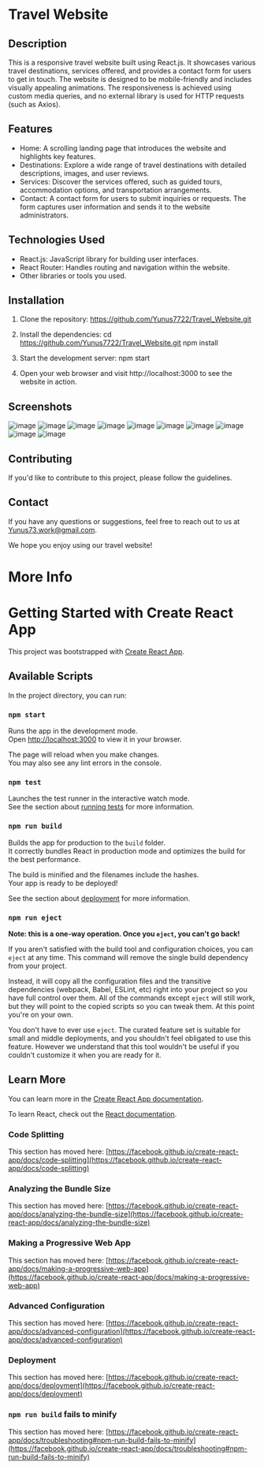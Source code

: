 # Travel Website

## Description
This is a responsive travel website built using React.js. It showcases various travel destinations, services offered, and provides a contact form for users to get in touch. The website is designed to be mobile-friendly and includes visually appealing animations. The responsiveness is achieved using custom media queries, and no external library is used for HTTP requests (such as Axios).

## Features
- Home: A scrolling landing page that introduces the website and highlights key features.
- Destinations: Explore a wide range of travel destinations with detailed descriptions, images, and user reviews.
- Services: Discover the services offered, such as guided tours, accommodation options, and transportation arrangements.
- Contact: A contact form for users to submit inquiries or requests. The form captures user information and sends it to the website administrators.

## Technologies Used
- React.js: JavaScript library for building user interfaces.
- React Router: Handles routing and navigation within the website.
- Other libraries or tools you used.

## Installation
1. Clone the repository: https://github.com/Yunus7722/Travel_Website.git


2. Install the dependencies:
cd https://github.com/Yunus7722/Travel_Website.git
npm install

3. Start the development server:
npm start



4. Open your web browser and visit http://localhost:3000 to see the website in action.

## Screenshots 

![image](https://github.com/Yunus7722/Travel_Website/assets/118299570/1db63215-b5d6-43eb-a872-69c3a7b5356f)
![image](https://github.com/Yunus7722/Travel_Website/assets/118299570/fd8e6ee0-0ecc-47ae-b2de-a5293099e8c8)
![image](https://github.com/Yunus7722/Travel_Website/assets/118299570/23a1a2c0-a296-4975-8216-48947cf22c58)
![image](https://github.com/Yunus7722/Travel_Website/assets/118299570/2c952386-bdca-40d6-b3af-c5019f5cd060)
![image](https://github.com/Yunus7722/Travel_Website/assets/118299570/2bb9847f-3724-419a-bb36-6e7cd8276048)
![image](https://github.com/Yunus7722/Travel_Website/assets/118299570/07f98430-59d6-4e1b-9073-0ad5b4e3eed2)
![image](https://github.com/Yunus7722/Travel_Website/assets/118299570/36ed1d5e-29d5-498e-8875-031b2573e9e6)
![image](https://github.com/Yunus7722/Travel_Website/assets/118299570/7b24bbc1-bfc5-4a35-9e79-678311f00d32)
![image](https://github.com/Yunus7722/Travel_Website/assets/118299570/5480e77a-ea40-41fd-8152-04f5f0da36be)
![image](https://github.com/Yunus7722/Travel_Website/assets/118299570/f8539f05-c666-4e05-9bfa-9c8fae06c46d)


## Contributing
If you'd like to contribute to this project, please follow the guidelines.

## Contact
If you have any questions or suggestions, feel free to reach out to us at Yunus73.work@gmail.com.

We hope you enjoy using our travel website!




# More Info


# Getting Started with Create React App

This project was bootstrapped with [Create React App](https://github.com/facebook/create-react-app).

## Available Scripts

In the project directory, you can run:

### `npm start`

Runs the app in the development mode.\
Open [http://localhost:3000](http://localhost:3000) to view it in your browser.

The page will reload when you make changes.\
You may also see any lint errors in the console.

### `npm test`

Launches the test runner in the interactive watch mode.\
See the section about [running tests](https://facebook.github.io/create-react-app/docs/running-tests) for more information.

### `npm run build`

Builds the app for production to the `build` folder.\
It correctly bundles React in production mode and optimizes the build for the best performance.

The build is minified and the filenames include the hashes.\
Your app is ready to be deployed!

See the section about [deployment](https://facebook.github.io/create-react-app/docs/deployment) for more information.

### `npm run eject`

**Note: this is a one-way operation. Once you `eject`, you can't go back!**

If you aren't satisfied with the build tool and configuration choices, you can `eject` at any time. This command will remove the single build dependency from your project.

Instead, it will copy all the configuration files and the transitive dependencies (webpack, Babel, ESLint, etc) right into your project so you have full control over them. All of the commands except `eject` will still work, but they will point to the copied scripts so you can tweak them. At this point you're on your own.

You don't have to ever use `eject`. The curated feature set is suitable for small and middle deployments, and you shouldn't feel obligated to use this feature. However we understand that this tool wouldn't be useful if you couldn't customize it when you are ready for it.

## Learn More

You can learn more in the [Create React App documentation](https://facebook.github.io/create-react-app/docs/getting-started).

To learn React, check out the [React documentation](https://reactjs.org/).

### Code Splitting

This section has moved here: [https://facebook.github.io/create-react-app/docs/code-splitting](https://facebook.github.io/create-react-app/docs/code-splitting)

### Analyzing the Bundle Size

This section has moved here: [https://facebook.github.io/create-react-app/docs/analyzing-the-bundle-size](https://facebook.github.io/create-react-app/docs/analyzing-the-bundle-size)

### Making a Progressive Web App

This section has moved here: [https://facebook.github.io/create-react-app/docs/making-a-progressive-web-app](https://facebook.github.io/create-react-app/docs/making-a-progressive-web-app)

### Advanced Configuration

This section has moved here: [https://facebook.github.io/create-react-app/docs/advanced-configuration](https://facebook.github.io/create-react-app/docs/advanced-configuration)

### Deployment

This section has moved here: [https://facebook.github.io/create-react-app/docs/deployment](https://facebook.github.io/create-react-app/docs/deployment)

### `npm run build` fails to minify

This section has moved here: [https://facebook.github.io/create-react-app/docs/troubleshooting#npm-run-build-fails-to-minify](https://facebook.github.io/create-react-app/docs/troubleshooting#npm-run-build-fails-to-minify)
